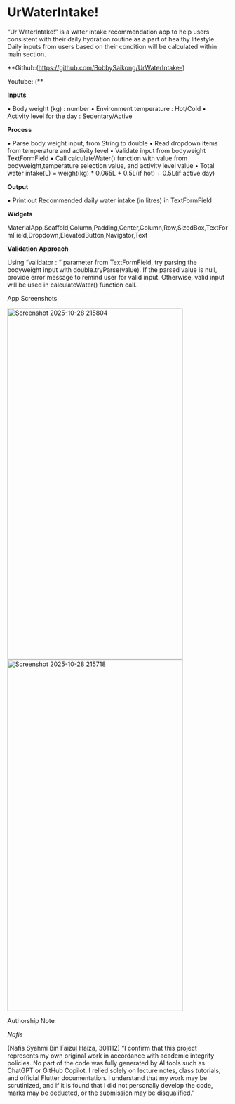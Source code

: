 # UrWaterIntake!


“Ur WaterIntake!” is a water intake recommendation app to help users consistent with their daily hydration routine as a part of healthy lifestyle. Daily inputs from users based on their condition will be calculated within main section. 

**Github:(<https://github.com/BobbySaikong/UrWaterIntake->)

Youtube: (**

**Inputs**

•	Body weight (kg) : number
•	Environment temperature : Hot/Cold
•	Activity level for the day : Sedentary/Active

**Process**

•	Parse body weight input, from String to double
•	Read dropdown items from temperature and activity level
•	Validate input from bodyweight TextFormField
•	Call calculateWater() function with value from bodyweight,temperature selection value, and activity level value
•	Total water intake(L)  = weight(kg) * 0.065L + 0.5L(if hot) + 0.5L(if active day)

**Output**

•	Print out Recommended daily water intake (in litres) in TextFormField

**Widgets**

MaterialApp,Scaffold,Column,Padding,Center,Column,Row,SizedBox,TextFormField,Dropdown,ElevatedButton,Navigator,Text

**Validation Approach**

Using “validator : “ parameter from TextFormField, try parsing the bodyweight input with double.tryParse(value). If the parsed value is null, provide error message to remind user for valid input. Otherwise, valid input will be used in calculateWater() function call.
 

App Screenshots

<img width="400" height="800" alt="Screenshot 2025-10-28 215804" src="https://github.com/user-attachments/assets/1973df4a-901c-4897-8dbc-0bc5f9c20620" />
<img width="400" height="800" alt="Screenshot 2025-10-28 215718" src="https://github.com/user-attachments/assets/7e6a4ec1-43f4-42ed-ac55-e27978a1063d" />

Authorship Note

_Nafis_
					
(Nafis Syahmi Bin Faizul Haiza, 301112) 
“I confirm that this project represents my own original work in accordance with academic integrity policies. No part of the code was fully generated by AI tools such as ChatGPT or GitHub Copilot. I relied solely on lecture notes, class tutorials, and official Flutter documentation. I understand that my work may be scrutinized, and if it is found that I did not personally develop the code, marks may be deducted, or the submission may be disqualified.”
